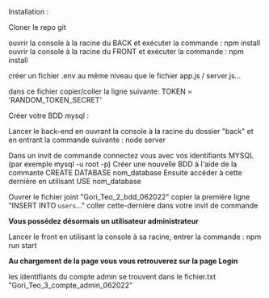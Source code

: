 Installation :

Cloner le repo git

ouvrir la console à la racine du BACK et exécuter la commande : npm install
ouvrir la console à la racine du FRONT et exécuter la commande : npm install

créer un fichier .env au même niveau que le fichier app.js / server.js...

dans ce fichier copier/coller la ligne suivante:
TOKEN = 'RANDOM_TOKEN_SECRET' 


Créer votre BDD mysql :

Lancer le back-end en ouvrant la console à la racine du dossier "back" et en entrant la commande suivante : node server

Dans un invit de commande connectez vous avec vos identifiants MYSQL (par exemple mysql -u root -p) 
Créer une nouvelle BDD à l'aide de la commante CREATE DATABASE nom_database
Ensuite accéder à cette dernière en utilisant USE nom_database

Ouvrer le fichier joint "Gori_Teo_2_bdd_062022" 
copier la première ligne "INSERT INTO `users`..." 
coller cette-dernière dans votre invit de commande

__Vous possédez désormais un utilisateur administrateur__

Lancer le front en utilisant la console à sa racine, entrer la commande : npm run start

__Au chargement de la page vous vous retrouverez sur la page Login__

les identifiants du compte admin se trouvent dans le fichier.txt "Gori_Teo_3_compte_admin_062022"

